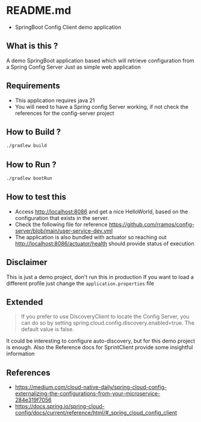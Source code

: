 # README.md

- SpringBoot Config Client demo application

## What is this ?

A demo SpringBoot application based which will retrieve configuration from a Spring Config Server
Just as simple web application

## Requirements

- This application requires java 21
- You will need to have a Spring config Server working, if not check the references for the config-server project

## How to Build ?

```sh
./gradlew build
```

## How to Run ?

```sh
./gradlew bootRun
```

## How to test this

- Access <http://localhost:8086> and get a nice HelloWorld, based on the configuration that exists in the server.
- Check the following file for reference <https://github.com/rramos/config-server/blob/main/user-service-dev.yml>
- The application is also bundled with actuator so reaching out <http://localhost:8086/actuator/health> should provide status of execution

## Disclaimer

This is just a demo project, don't run this in production
If you want to load a different profile just change the `application.properties` file

## Extended

> If you prefer to use DiscoveryClient to locate the Config Server, you can do so by setting spring.cloud.config.discovery.enabled=true. The default value is false.

It could be interesting to configure auto-discovery, but for this demo project is enough.
Also the Reference docs for SprintClient provide some insightful information

## References

- <https://medium.com/cloud-native-daily/spring-cloud-config-externalizing-the-configurations-from-your-microservice-284e319f7056>
- <https://docs.spring.io/spring-cloud-config/docs/current/reference/html/#_spring_cloud_config_client>
